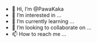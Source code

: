 - 👋 Hi, I’m @PawaKaka
- 👀 I’m interested in ...
- 🌱 I’m currently learning ...
- 💞️ I’m looking to collaborate on ...
- 📫 How to reach me ...

<!---
PawaKaka/PawaKaka is a ✨ special ✨ repository because its `README.md` (this file) appears on your GitHub profile.
You can click the Preview link to take a look at your changes.
--->
